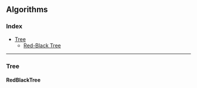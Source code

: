 ## Algorithms
### Index
- [Tree](#Tree)
    - [Red-Black Tree](#RedBlackTree)

--------
### Tree
#### RedBlackTree